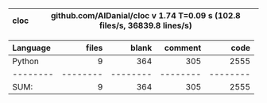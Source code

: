 cloc|github.com/AlDanial/cloc v 1.74  T=0.09 s (102.8 files/s, 36839.8 lines/s)
--- | ---

Language|files|blank|comment|code
:-------|-------:|-------:|-------:|-------:
Python|9|364|305|2555
--------|--------|--------|--------|--------
SUM:|9|364|305|2555
